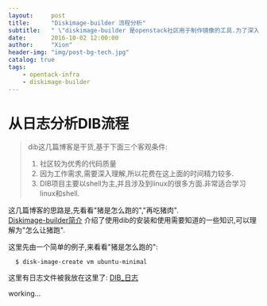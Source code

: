 ```yaml
---
layout:     post
title:      "Diskimage-builder 流程分析"
subtitle:   " \"diskimage-builder 是openstack社区用于制作镜像的工具.为了深入了解dib制作镜像的全过程,对一个简单的例子进行贯通的分析.\""
date:       2016-10-02 12:00:00
author:     "Xion"
header-img: "img/post-bg-tech.jpg"
catalog: true
tags:
    - opentack-infra
    - diskimage-builder
---
```


# 从日志分析DIB流程 
>dib这几篇博客是干货,基于下面三个客观条件:  
> 1. 社区较为优秀的代码质量  
> 2. 因为工作需求,需要深入理解,所以花费在这上面的时间精力较多.  
> 3. DIB项目主要以shell为主,并且涉及到linux的很多方面.非常适合学习linux和shell.  

这几篇博客的思路是,先看看"猪是怎么跑的","再吃猪肉".  
[Diskimage-builder简介](2016-10-01-dib-introduction.markdown) 介绍了使用dib的安装和使用需要知道的一些知识,可以理解为"怎么让猪跑".  

这里先由一个简单的例子,来看看"猪是怎么跑的":  

      $ disk-image-create vm ubuntu-minimal

这里有日志文件被我放在这里了:  [DIB_日志](https://github.com/xionchen/note/blob/master/dib/Dib-log.markdown)

working...
